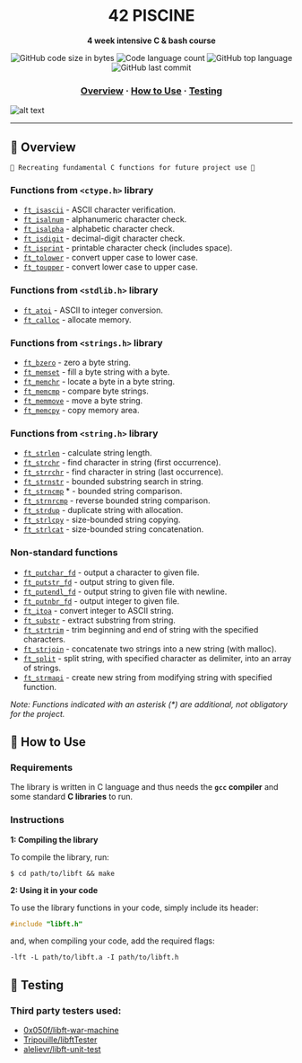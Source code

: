 <h1 align="center">
	42 PISCINE
</h1>

<p align="center">
	<b>4 week intensive C & bash course</b><br>
</p>

<p align="center">
	<img alt="GitHub code size in bytes" src="https://img.shields.io/github/languages/code-size/romanmikh/42?color=yellow" />
	<img alt="Code language count" src="https://img.shields.io/github/languages/count/romanmikh/42?color=yellow" />
	<img alt="GitHub top language" src="https://img.shields.io/github/languages/top/romanmikh/42?color=yellow" />
	<img alt="GitHub last commit" src="https://img.shields.io/github/last-commit/romanmikh/42?color=yellow" />
</p>

<h3 align="center">
	<a href="#Overview">Overview</a>
	<span> · </span>
	<a href="#How-to-Use">How to Use</a>
	<span> · </span>
	<a href="#Testing">Testing</a>
</h3>

![alt text](https://42london.com/wp-content/uploads/2022/09/42-London_Locations_2022.png)

---
<a name="Overview"></a>
## 🧭 Overview

	🌟 Recreating fundamental C functions for future project use 🌟

### Functions from `<ctype.h>` library

* [`ft_isascii`](src/ft_isascii.c)			- ASCII character verification.
* [`ft_isalnum`](src/ft_isalnum.c)			- alphanumeric character check.
* [`ft_isalpha`](src/ft_isalpha.c)			- alphabetic character check.
* [`ft_isdigit`](src/ft_isdigit.c)			- decimal-digit character check.
* [`ft_isprint`](src/ft_isprint.c)			- printable character check (includes space).
* [`ft_tolower`](src/ft_tolower.c)			- convert upper case to lower case.
* [`ft_toupper`](src/ft_toupper.c)			- convert lower case to upper case.

### Functions from `<stdlib.h>` library

* [`ft_atoi`](src/ft_atoi.c)		- ASCII to integer conversion.
* [`ft_calloc`](src/ft_calloc.c)	- allocate memory.

### Functions from `<strings.h>` library

* [`ft_bzero`](src/ft_bzero.c)		- zero a byte string.
* [`ft_memset`](src/ft_memset.c)		- fill a byte string with a byte.
* [`ft_memchr`](src/ft_memchr.c)		- locate a byte in a byte string.
* [`ft_memcmp`](src/ft_memcmp.c)		- compare byte strings.
* [`ft_memmove`](src/ft_memmove.c)	- move a byte string.
* [`ft_memcpy`](src/ft_memcpy.c)		- copy memory area.

### Functions from `<string.h>` library

* [`ft_strlen`](src/ft_strlen.c)				- calculate string length.
* [`ft_strchr`](src/ft_strchr.c)				- find character in string (first occurrence).
* [`ft_strrchr`](src/ft_strrchr.c)			- find character in string (last occurrence).
* [`ft_strnstr`](src/ft_strnstr.c)			- bounded substring search in string.
* [`ft_strncmp`](src/ft_strncmp.c) *		- bounded string comparison.
* [`ft_strnrcmp`](src/ft_strnrcmp.c)		- reverse bounded string comparison.
* [`ft_strdup`](src/ft_strdup.c)				- duplicate string with allocation.
* [`ft_strlcpy`](src/ft_strlcpy.c)			- size-bounded string copying.
* [`ft_strlcat`](src/ft_strlcat.c)			- size-bounded string concatenation.

### Non-standard functions

* [`ft_putchar_fd`](src/ft_putchar_fd.c)		- output a character to given file.
* [`ft_putstr_fd`](src/ft_putstr_fd.c)		- output string to given file.
* [`ft_putendl_fd`](src/ft_putendl_fd.c)		- output string to given file with newline.
* [`ft_putnbr_fd`](src/ft_putnbr_fd.c)		- output integer to given file.
* [`ft_itoa`](src/ft_itoa.c)					- convert integer to ASCII string.
* [`ft_substr`](src/ft_substr.c)				- extract substring from string.
* [`ft_strtrim`](src/ft_strtrim.c)			- trim beginning and end of string with the specified characters.
* [`ft_strjoin`](src/ft_strjoin.c)			- concatenate two strings into a new string (with malloc).
* [`ft_split`](src/ft_split.c)				- split string, with specified character as delimiter, into an array of strings.
* [`ft_strmapi`](src/ft_strmapi.c)			- create new string from modifying string with specified function.

_Note: Functions indicated with an asterisk (*) are additional, not obligatory for the project._

<a name="How-to-Use"></a>
## 🚀 How to Use

### Requirements

The library is written in C language and thus needs the **`gcc` compiler** and some standard **C libraries** to run.

### Instructions

**1: Compiling the library**

To compile the library, run:

```shell
$ cd path/to/libft && make
```

**2: Using it in your code**

To use the library functions in your code, simply include its header:

```C
#include "libft.h"
```

and, when compiling your code, add the required flags:

```shell
-lft -L path/to/libft.a -I path/to/libft.h
```

<a name="Testing"></a>
## 💯 Testing

### Third party testers used:

* [0x050f/libft-war-machine](https://github.com/0x050f/libft-war-machine)
* [Tripouille/libftTester](https://github.com/Tripouille/libftTester)
* [alelievr/libft-unit-test](https://github.com/alelievr/libft-unit-test)
 